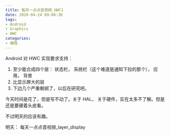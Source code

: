 ```yaml
---
title: 每天一点点音视频_HWC1
date: 2020-04-24 09:04:38
tags:
- Android
- Graphics
- HWC
categories:
- 编程
---
```


Android 对 HWC 实现要求支持：

1. 至少能合成四个层： 状态栏， 系统栏（这个难道是通知下拉的那个）， 应用， 背景
2. 比显示屏大的层
3. 下边几个严重朝纲了，以后在研究吧。

今天时间是花了，但是写不动了。关于 HAL， 关于硬件，实在太多不了解。但是还是要硬着头皮看。

不过明天的应该有趣。

明天： 每天一点点音视频_layer_display

